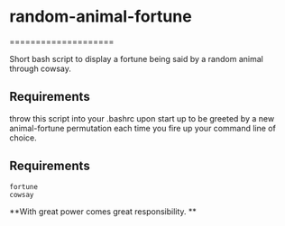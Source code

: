# random-animal-fortune
====================

Short bash script to display a fortune being said by a random animal through cowsay.

## Requirements
throw this script into your .bashrc upon start up to be greeted by a new animal-fortune permutation each time you fire up your command line of choice.

## Requirements
```
fortune
cowsay
```

**With great power comes great responsibility.
**
